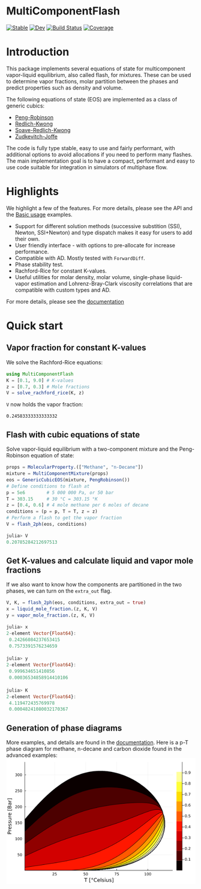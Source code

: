 # MultiComponentFlash
[![Stable](https://img.shields.io/badge/docs-stable-blue.svg)](https://moyner.github.io/MultiComponentFlash.jl/stable)
[![Dev](https://img.shields.io/badge/docs-dev-blue.svg)](https://moyner.github.io/MultiComponentFlash.jl/dev)
[![Build Status](https://github.com/moyner/MultiComponentFlash.jl/workflows/CI/badge.svg)](https://github.com/moyner/MultiComponentFlash.jl/actions)
[![Coverage](https://codecov.io/gh/moyner/MultiComponentFlash.jl/branch/main/graph/badge.svg)](https://codecov.io/gh/moyner/MultiComponentFlash.jl)


# Introduction
This package implements several equations of state for multicomponent vapor-liquid equilibrium, also called flash, for mixtures. These can be used to determine vapor fractions, molar partition between the phases and predict properties such as density and volume.

 The following equations of state (EOS) are implemented as a class of generic cubics:

* [Peng-Robinson](https://doi.org/10.1021/i160057a011)
* [Redlich-Kwong](https://doi.org/10.1021/cr60137a013)
* [Soave-Redlich-Kwong](https://doi.org/10.1016/0009-2509(72)80096-4)
* [Zudkevitch-Joffe](https://doi.org/10.1002/aic.690160122)

The code is fully type stable, easy to use and fairly performant, with additional options to avoid allocations if you need to perform many flashes. The main implementation goal is to have a compact, performant and easy to use code suitable for integration in simulators of multiphase flow.

# Highlights
We highlight a few of the features. For more details, please see the API and the [Basic usage](@ref) examples.

* Support for different solution methods (successive substition (SSI), Newton, SSI+Newton) and type dispatch makes it easy for users to add their own.
* User friendly interface - with options to pre-allocate for increase performance.
* Compatible with AD. Mostly tested with `ForwardDiff`.
* Phase stability test.
* Rachford-Rice for constant K-values.
* Useful utilities for molar density, molar volume, single-phase liquid-vapor estimation and Lohrenz-Bray-Clark viscosity correlations that are compatible with custom types and AD.

For more details, please see the [documentation](https://moyner.github.io/MultiComponentFlash.jl/stable)

# Quick start
## Vapor fraction for constant K-values
We solve the Rachford-Rice equations:
```julia
using MultiComponentFlash
K = [0.1, 9.0] # K-values
z = [0.7, 0.3] # Mole fractions
V = solve_rachford_rice(K, z)
```
`V` now holds the vapor fraction:
```
0.24583333333333332
```
## Flash with cubic equations of state
Solve vapor-liquid equilibrium with a two-component mixture and the Peng-Robinson equation of state:
```julia
props = MolecularProperty.(["Methane", "n-Decane"])
mixture = MultiComponentMixture(props)
eos = GenericCubicEOS(mixture, PengRobinson())
# Define conditions to flash at
p = 5e6        # 5 000 000 Pa, or 50 bar
T = 303.15     # 30 °C = 303.15 °K
z = [0.4, 0.6] # 4 mole methane per 6 moles of decane
conditions = (p = p, T = T, z = z)
# Perform a flash to get the vapor fraction
V = flash_2ph(eos, conditions)
```

```julia
julia> V
0.20785284212697513
```
## Get K-values and calculate liquid and vapor mole fractions
If we also want to know how the components are partitioned in the two phases, we can turn on the `extra_out` flag.
```julia
V, K, = flash_2ph(eos, conditions, extra_out = true)
x = liquid_mole_fraction.(z, K, V)
y = vapor_mole_fraction.(z, K, V)
```

```julia
julia> x
2-element Vector{Float64}:
 0.24266084237653415
 0.7573391576234659

julia> y
2-element Vector{Float64}:
 0.999634651410856
 0.00036534858914410106

julia> K
2-element Vector{Float64}:
 4.119472435769978
 0.00048241080032170367
 ```

## Generation of phase diagrams
More examples, and details are found in the [documentation](https://moyner.github.io/MultiComponentFlash.jl/stable). Here is a p-T phase diagram for methane, n-decane and carbon dioxide found in the advanced examples:
![Phase diagram](docs/src/assets/phase_diagram_simple.png)



